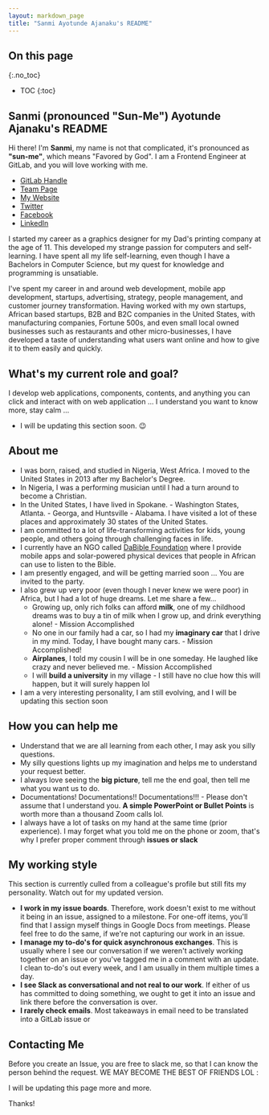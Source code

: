 ```yaml
---
layout: markdown_page
title: "Sanmi Ayotunde Ajanaku's README"
---
```


## On this page
{:.no_toc}

- TOC
{:toc}

## Sanmi (pronounced "Sun-Me") Ayotunde Ajanaku's README

Hi there! I'm **Sanmi**, my name is not that complicated, it's pronounced as **"sun-me"**, which means "Favored by God".  I am a Frontend Engineer at GitLab, and you will love working with me.

- [GitLab Handle](https://gitlab.com/sanmiayotunde)
- [Team Page](https://about.gitlab.com/company/team/#sanmiayotunde)
- [My Website](https://www.dabible.com/)
- [Twitter](https://twitter.com/sanmiayotunde)
- [Facebook](https://www.facebook.com/sanmiayotunde)
- [LinkedIn](https://www.linkedin.com/in/sanmiajanaku/)

I started my career as a graphics designer for my Dad's printing company at the age of 11. This developed my strange passion for computers and self-learning. I have spent all my life self-learning, even though I have a Bachelors in Computer Science, but my quest for knowledge and programming is unsatiable.

I've spent my career in and around web development, mobile app development, startups, advertising, strategy, people management, and customer journey transformation.  Having worked with my own startups, African based startups,  B2B and B2C companies in the United States, with manufacturing companies, Fortune 500s, and even small local owned businesses such as restaurants and other micro-businesses, I have developed a taste of understanding what users want online and how to give it to them easily and quickly.

## What's my current role and goal?

I develop web applications, components, contents, and anything you can click and interact with on web application ... I understand you want to know more, stay calm ...
* I will be updating this section soon. 😉
 

## About me

* I was born, raised, and studied in Nigeria, West Africa. I moved to the United States in 2013 after my Bachelor's Degree.
* In Nigeria, I was a performing musician until I had a turn around to become a Christian.
* In the United States, I have lived in Spokane. - Washington States,  Atlanta. - Georga, and Huntsville - Alabama. I have visited a lot of these places and approximately 30 states of the United States.
* I am committed to a lot of life-transforming activities for kids, young people, and others going through challenging faces in life.
* I currently have an NGO called [DaBible Foundation](https://www.dabible.com) where I provide mobile apps and solar-powered physical devices that people in African can use to listen to the Bible.
* I am presently engaged, and will be getting married soon ... You are invited to the party.
* I also grew up very poor (even though I never knew we were poor) in Africa, but I had a lot of huge dreams. Let me share a few...
	* Growing up, only rich folks can afford **milk**, one of my childhood dreams was to buy a tin of milk when I grow up, and drink everything alone! - Mission Accomplished
	* No one in our family had a car, so I had my **imaginary car** that I drive in my mind. Today, I have bought many cars. - Mission Accomplished!
	* **Airplanes**, I told my cousin I will be in one someday. He laughed like crazy and never believed me. - Mission Accomplished
	* I will **build a university** in my village - I still have no clue how this will happen, but it will surely happen lol
* I am a very interesting personality, I am still evolving, and I will be updating this section soon

## How you can help me

* Understand that we are all learning from each other, I may ask you silly questions.
* My silly questions lights up my imagination and helps me to understand your request better.
* I always love seeing the **big picture**, tell me the end goal, then tell me what you want us to do.
* Documentations! Documentations!! Documentations!!! - Please don't assume that I understand you. **A simple PowerPoint or Bullet Points** is worth more than a thousand Zoom calls lol.
* I always have a lot of tasks on my hand at the same time (prior experience). I may forget what you told me on the phone or zoom, that's why I prefer proper comment through **issues or slack** 

## My working style

 This section is currently culled from a colleague's profile but still fits my personality. Watch out for my updated version.
 
 - **I work in my issue boards**. Therefore, work doesn't exist to me without it being in an issue, assigned to a milestone. For one-off items, you'll find that I assign myself things in Google Docs from meetings. Please feel free to do the same, if we're not capturing our work in an issue. 
 - **I manage my to-do's for quick asynchronous exchanges**. This is usually where I see our conversation if we weren't actively working together on an issue or you've tagged me in a comment with an update. I clean to-do's out every week, and I am usually in them multiple times a day. 
 - **I see Slack as conversational and not real to our work**. If either of us has committed to doing something, we ought to get it into an issue and link there before the conversation is over.
 - **I rarely check emails**. Most takeaways in email need to be translated into a GitLab issue or 

## Contacting Me

Before you create an Issue, you are free to slack me, so that I can know the person behind the request. WE MAY BECOME THE BEST OF FRIENDS LOL :


I will be updating this page more and more.

Thanks!
